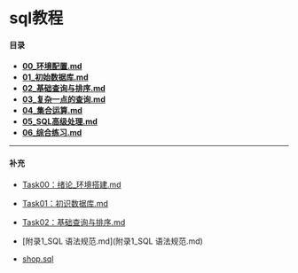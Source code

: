 # sql教程

#### 目录

- **[00_环境配置.md](00_环境配置.md)**
- **[01_初始数据库.md](01_初始数据库.md)**
- **[02_基础查询与排序.md](02_基础查询与排序.md)**
- **[03_复杂一点的查询.md](03_复杂一点的查询.md)**
- **[04_集合运算.md](04_集合运算.md)**
- **[05_SQL高级处理.md](05_SQL高级处理.md)**
- **[06_综合练习.md](06_综合练习.md)**



---

#### 补充

- [Task00：绪论_环境搭建.md](Task00：绪论_环境搭建.md)
- [Task01：初识数据库.md](Task01：初识数据库.md)
- [Task02：基础查询与排序.md](Task02：基础查询与排序.md)



- [附录1_SQL 语法规范.md](附录1_SQL 语法规范.md)
- [shop.sql](shop.sql)

